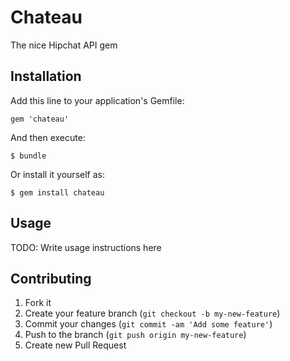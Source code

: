 # Chateau

The nice Hipchat API gem

## Installation

Add this line to your application's Gemfile:

    gem 'chateau'

And then execute:

    $ bundle

Or install it yourself as:

    $ gem install chateau

## Usage

TODO: Write usage instructions here

## Contributing

1. Fork it
2. Create your feature branch (`git checkout -b my-new-feature`)
3. Commit your changes (`git commit -am 'Add some feature'`)
4. Push to the branch (`git push origin my-new-feature`)
5. Create new Pull Request
